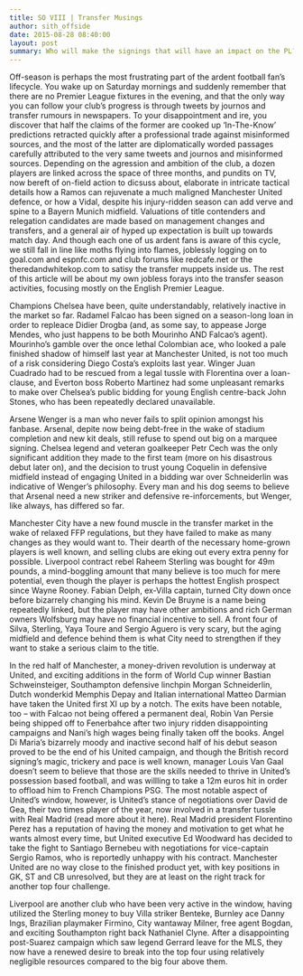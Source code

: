 ```yaml
---
title: SO VIII | Transfer Musings
author: sith_offside
date: 2015-08-28 08:40:00
layout: post
summary: Who will make the signings that will have an impact on the PL? Who will waste their dough?
---
```



Off-season is perhaps the most frustrating part of the ardent football fan’s lifecycle. You wake up on Saturday mornings and suddenly remember that there are no Premier League fixtures in the evening, and that the only way you can follow your club’s progress is through tweets by journos and transfer rumours in newspapers. To your disappointment and ire, you discover that half the claims of the former are cooked up ‘In-The-Know’ predictions retracted quickly after a professional trade against misinformed sources, and the most of the latter are diplomatically worded passages carefully attributed to the very same tweets and journos and misinformed sources. Depending on the agression and ambition of the club, a dozen players are linked across the space of three months, and pundits on TV, now bereft of on-field action to dicsuss about, elaborate in intricate tactical details how a Ramos can rejuvenate a much maligned Manchester United defence, or how a Vidal, despite his injury-ridden season can add verve and spine to a Bayern Munich midfield. Valuations of title contenders and relegation candidates are made based on management changes and transfers, and a general air of hyped up expectation is built up towards match day. And though each one of us ardent fans is aware of this cycle, we still fall in line like moths flying into flames, joblessly logging on to goal.com and espnfc.com and club forums like redcafe.net or the theredandwhitekop.com to satisy the transfer muppets inside us. The rest of this article will be about my own jobless forays into the transfer season activities, focusing mostly on the English Premier League.

Champions Chelsea have been, quite understandably, relatively inactive in the market so far. Radamel Falcao has been signed on a season-long loan in order to repleace Didier Drogba (and, as some say, to appease Jorge Mendes, who just happens to be both Mourinho AND Falcao’s agent). Mourinho’s gamble over the once lethal Colombian ace, who looked a pale finished shadow of himself last year at Manchester United, is not too much of a risk considering Diego Costa’s exploits last year. Winger Juan Cuadrado had to be rescued from a legal tussle with Florentina over a loan-clause, and Everton boss Roberto Martinez had some unpleasant remarks to make over Chelsea’s public bidding for young English centre-back John Stones, who has been repeatedly declared unavailable.

Arsene Wenger is a man who never fails to split opinion amongst his fanbase. Arsenal, depite now being debt-free in the wake of stadium completion and new kit deals, still refuse to spend out big on a marquee signing. Chelsea legend and veteran goalkeeper Petr Cech was the only significant addition they made to the first team (more on his disastrous debut later on), and the decision to trust young Coquelin in defensive midfield instead of engaging United in a bidding war over Schneiderlin was indicative of Wenger’s philosophy. Every man and his dog seems to believe that Arsenal need a new striker and defensive re-inforcements, but Wenger, like always, has differed so far.

Manchester City have a new found muscle in the transfer market in the wake of relaxed FFP regulations, but they have failed to make as many changes as they would want to. Their dearth of the necessary home-grown players is well known, and selling clubs are eking out every extra penny for possible. Liverpool contract rebel Raheem Sterling was bought for 49m pounds, a mind-boggling amount that many believe is too much for mere potential, even though the player is perhaps the hottest English prospect since Wayne Rooney. Fabian Delph, ex-Villa captain, turned City down once before bizarrely changing his mind. Kevin De Bruyne is a name being repeatedly linked, but the player may have other ambitions and rich German owners Wolfsburg may have no financial incentive to sell. A front four of Silva, Sterling, Yaya Toure and Sergio Aguero is very scary, but the aging midfield and defence behind them is what City need to strengthen if they want to stake a serious claim to the title.

In the red half of Manchester, a money-driven revolution is underway at United, and exciting additions in the form of World Cup winner Bastian Schweinsteiger, Southampton defensive linchpin Morgan Schneiderlin, Dutch wonderkid Memphis Depay and Italian international Matteo Darmian have taken the United first XI up by a notch. The exits have been notable, too – with Falcao not being offered a permanent deal, Robin Van Persie being shipped off to Fenerbahce after two injury ridden disappointing campaigns and Nani’s high wages being finally taken off the books. Angel Di Maria’s bizarrely moody and inactive second half of his debut season proved to be the end of his United campaign, and though the British record signing’s magic, trickery and pace is well known, manager Louis Van Gaal doesn’t seem to believe that those are the skills needed to thrive in United’s possession based football, and was willling to take a 12m euros hit in order to offload him to French Champions PSG. The most notable aspect of United’s window, however, is United’s stance of negotiations over David de Gea, their two times player of the year, now involved in a transfer tussle with Real Madrid (read more about it here). Real Madrid president Florentino Perez has a reputation of having the money and motivation to get what he wants almost every time, but United executive Ed Woodward has decided to take the fight to Santiago Bernebeu with negotiations for vice-captain Sergio Ramos, who is reportedly unhappy with his contract. Manchester United are no way close to the finished product yet, with key positions in GK, ST and CB unresolved, but they are at least on the right track for another top four challenge.

Liverpool are another club who have been very active in the window, having utilized the Sterling money to buy Villa striker Benteke, Burnley ace Danny Ings, Brazilian playmaker Firmino, City wantaway Milner, free agent Bogdan, and exciting Southampton right back Nathaniel Clyne. After a disappointing post-Suarez campaign which saw legend Gerrard leave for the MLS, they now have a renewed desire to break into the top four using relatively negligible resources compared to the big four above them.